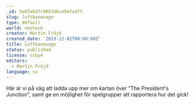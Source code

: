 ```yaml
---
_id: 5e07ebd7c965346ce9efad7f
slug: luftbanevagn
type: default
world: neotech
creator: Martin Fröjd
created_date: '2019-12-02T00:00:00Z'
title: Luftbanevagn
status: published
license: ccby4
editors:
  - Martin Fröjd
language: sv
---
```

Här är vi på väg att ladda upp mer om kartan över "The President's Junction", samt ge en möjlighet för spelgrupper att rapportera hur det gick!
